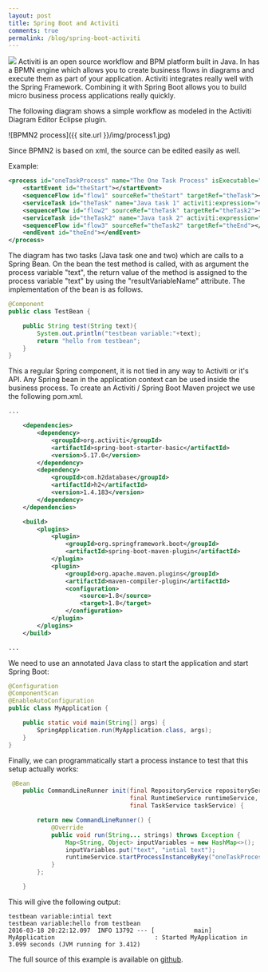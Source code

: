 ```yaml
---
layout: post
title: Spring Boot and Activiti 
comments: true
permalink: /blog/spring-boot-activiti
---
```

[<img src="{{ site.url }}/img/github.svg">](https://github.com/erwindeg/activiti-examples)
Activiti is an open source workflow and BPM platform built in Java. In has a BPMN engine which allows you to create business flows in diagrams and execute them as part of your application. Activiti integrates really well with the Spring Framework. Combining it with Spring Boot allows you to build micro business process applications really quickly.

The following diagram shows a simple workflow as modeled in the Activiti Diagram Editor Eclipse plugin.

![BPMN2 process]({{ site.url }}/img/process1.jpg)

Since BPMN2 is based on xml, the source can be edited easily as well.

Example:

```xml
<process id="oneTaskProcess" name="The One Task Process" isExecutable="true">
	<startEvent id="theStart"></startEvent>
	<sequenceFlow id="flow1" sourceRef="theStart" targetRef="theTask"></sequenceFlow>
	<serviceTask id="theTask" name="Java task 1" activiti:expression="#{testBean.test(text)}" activiti:resultVariableName="text"></serviceTask>
	<sequenceFlow id="flow2" sourceRef="theTask" targetRef="theTask2"></sequenceFlow>
	<serviceTask id="theTask2" name="Java task 2" activiti:expression="#{testBean.test(text)}"></serviceTask>
	<sequenceFlow id="flow3" sourceRef="theTask2" targetRef="theEnd"></sequenceFlow>
	<endEvent id="theEnd"></endEvent>
</process>
```

The diagram has two tasks (Java task one and two) which are calls to a Spring Bean. On the bean the test method is called, with as argument the process variable "text", the return value of the method is assigned to the process variable "text" by using the "resultVariableName" attribute. The implementation of the bean is as follows.

```java
@Component
public class TestBean {

    public String test(String text){
        System.out.println("testbean variable:"+text);
        return "hello from testbean";
    }
}

```

This a regular Spring component, it is not tied in any way to Activiti or it's API. Any Spring bean in the application context can be used inside the business process.
To create an Activiti / Spring Boot Maven project we use the following pom.xml.

```xml
...

    <dependencies>
        <dependency>
            <groupId>org.activiti</groupId>
            <artifactId>spring-boot-starter-basic</artifactId>
            <version>5.17.0</version>
        </dependency>
        <dependency>
            <groupId>com.h2database</groupId>
            <artifactId>h2</artifactId>
            <version>1.4.183</version>
        </dependency>       
    </dependencies>

    <build>
        <plugins>
            <plugin>
                <groupId>org.springframework.boot</groupId>
                <artifactId>spring-boot-maven-plugin</artifactId>
            </plugin>
            <plugin>
                <groupId>org.apache.maven.plugins</groupId>
                <artifactId>maven-compiler-plugin</artifactId>
                <configuration>
                    <source>1.8</source>
                    <target>1.8</target>
                </configuration>
            </plugin>
        </plugins>
    </build>

...

```

We need to use an annotated Java class to start the application and start Spring Boot:

```java
@Configuration
@ComponentScan
@EnableAutoConfiguration
public class MyApplication {

    public static void main(String[] args) {
        SpringApplication.run(MyApplication.class, args);
    }
}
```

Finally, we can programmatically start a process instance to test that this setup actually works:

```java
 @Bean
    public CommandLineRunner init(final RepositoryService repositoryService,
                                  final RuntimeService runtimeService,
                                  final TaskService taskService) {

        return new CommandLineRunner() {
            @Override
            public void run(String... strings) throws Exception {
                Map<String, Object> inputVariables = new HashMap<>();
                inputVariables.put("text", "intial text");
                runtimeService.startProcessInstanceByKey("oneTaskProcess", inputVariables);            
            }
        };

    }
```

This will give the following output:

```
testbean variable:intial text
testbean variable:hello from testbean
2016-03-18 20:22:12.097  INFO 13792 --- [           main] MyApplication                            : Started MyApplication in 3.099 seconds (JVM running for 3.412)
```


The full source of this example is available on [github](https://github.com/erwindeg/activiti-examples).

